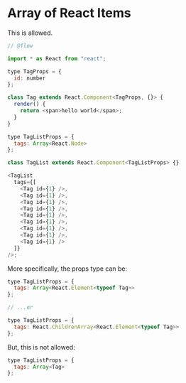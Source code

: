 # Array of React Items

This is allowed.

```js
// @flow

import * as React from "react";

type TagProps = {
  id: number
};

class Tag extends React.Component<TagProps, {}> {
  render() {
    return <span>hello world</span>;
  }
}

type TagListProps = {
  tags: Array<React.Node>
};

class TagList extends React.Component<TagListProps> {}

<TagList
  tags={[
    <Tag id={1} />,
    <Tag id={1} />,
    <Tag id={1} />,
    <Tag id={1} />,
    <Tag id={1} />,
    <Tag id={1} />,
    <Tag id={1} />,
    <Tag id={1} />,
    <Tag id={1} />
  ]}
/>;
```

More specifically, the props type can be:

```js
type TagListProps = {
  tags: Array<React.Element<typeof Tag>>
};

// ...or

type TagListProps = {
  tags: React.ChildrenArray<React.Element<typeof Tag>>
};
```

But, this is not allowed:

```js
type TagListProps = {
  tags: Array<Tag>
};
```
